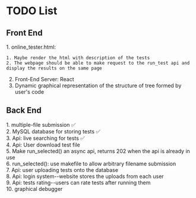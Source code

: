 <h1> TODO List </h1>
<h2> Front End </h2>
1. online_tester.html: <br/>

    1. Maybe render the html with description of the tests
    2. The webpage should be able to make request to the run_test api and display the results on the same page
2. Front-End Server: React<br/>
3. Dynamic graphical representation of the structure of tree formed by user's code<br/>

<h2> Back End </h2>
1. multiple-file submission ✅<br/>
2. MySQL database for storing tests ✅<br/>
3. Api: live searching for tests ✅<br/>
4. Api: User download test file <br/>
5. Make run_selected() an async api, returns 202 when the api is already in use <br/>
6. run_selected(): use makefile to allow arbitrary filename submission<br/>
7. Api: user uploading tests onto the database<br/>
8. Api: login system--website stores the uploads from each user<br/>
9. Api: tests rating--users can rate tests after running them<br/>
10. graphical debugger
